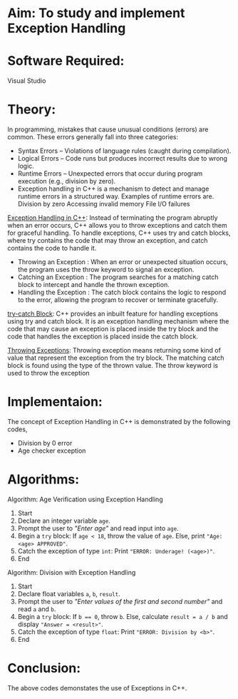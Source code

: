 # Aim: To study and implement Exception Handling
# Software Required:
Visual Studio
# Theory:
In programming, mistakes that cause unusual conditions (errors) are common. These errors generally fall into three categories:

+ Syntax Errors – Violations of language rules (caught during compilation).
+ Logical Errors – Code runs but produces incorrect results due to wrong logic.
+ Runtime Errors – Unexpected errors that occur during program execution (e.g., division by zero).
+ Exception handling in C++ is a mechanism to detect and manage runtime errors in a structured way. Examples of runtime errors are.
 Division by zero
 Accessing invalid memory
 File I/O failures

<ins>Exception Handling in C++</ins>:
Instead of terminating the program abruptly when an error occurs, C++ allows you to throw exceptions and catch them for graceful handling. To handle exceptions, C++ uses try and catch blocks, where try contains the code that may throw an exception, and catch contains the code to handle it.
+ Throwing an Exception : When an error or unexpected situation occurs, the program uses the throw keyword to signal an exception.
+ Catching an Exception : The program searches for a matching catch block to intercept and handle the thrown exception.
+ Handling the Exception : The catch block contains the logic to respond to the error, allowing the program to recover or terminate gracefully.

<ins>try-catch Block</ins>:
C++ provides an inbuilt feature for handling exceptions using try and catch block. It is an exception handling mechanism where the code that may cause an exception is placed inside the try block and the code that handles the exception is placed inside the catch block.

<ins>Throwing Exceptions</ins>:
Throwing exception means returning some kind of value that represent the exception from the try block. The matching catch block is found using the type of the thrown value. The throw keyword is used to throw the exception
# Implementaion:
The concept of Exception Handling in C++ is demonstrated by the following codes,
+ Division by 0 error
+ Age checker exception

# Algorithms:

Algorithm: Age Verification using Exception Handling

1. Start
2. Declare an integer variable `age`.
3. Prompt the user to *"Enter age"* and read input into `age`.
4. Begin a `try` block:
     If `age < 18`, throw the value of `age`.
     Else, print `"Age: <age> APPROVED"`.
5. Catch the exception of type `int`:
   Print `"ERROR: Underage! (<age>)"`.
6. End

Algorithm: Division with Exception Handling

1. Start
2. Declare float variables `a`, `b`, `result`.
3. Prompt the user to *"Enter values of the first and second number"* and read `a` and `b`.
4. Begin a `try` block:
   If `b == 0`, throw `b`.
     Else, calculate `result = a / b` and display `"Answer = <result>"`.
5. Catch the exception of type `float`:
   Print `"ERROR: Division by <b>"`.
6. End

# Conclusion:
The above codes demonstates the use of Exceptions in C++.
